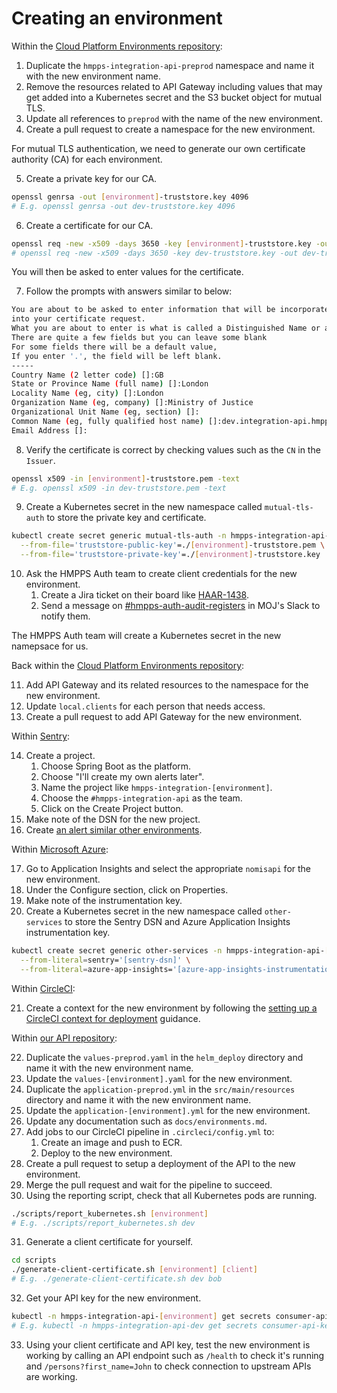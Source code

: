 # Creating an environment

Within the [Cloud Platform Environments repository](https://github.com/ministryofjustice/cloud-platform-environments):

1. Duplicate the `hmpps-integration-api-preprod` namespace and name it with the new environment name.
2. Remove the resources related to API Gateway including values that may get added into a Kubernetes secret and the S3 bucket object for mutual TLS.
3. Update all references to `preprod` with the name of the new environment.
4. Create a pull request to create a namespace for the new environment.

For mutual TLS authentication, we need to generate our own certificate authority (CA) for each environment.

5. Create a private key for our CA.

```bash
openssl genrsa -out [environment]-truststore.key 4096
# E.g. openssl genrsa -out dev-truststore.key 4096
```

6. Create a certificate for our CA.

```bash
openssl req -new -x509 -days 3650 -key [environment]-truststore.key -out [environment]-truststore.pem
# openssl req -new -x509 -days 3650 -key dev-truststore.key -out dev-truststore.pem
```

You will then be asked to enter values for the certificate.

7. Follow the prompts with answers similar to below:

```bash
You are about to be asked to enter information that will be incorporated
into your certificate request.
What you are about to enter is what is called a Distinguished Name or a DN.
There are quite a few fields but you can leave some blank
For some fields there will be a default value,
If you enter '.', the field will be left blank.
-----
Country Name (2 letter code) []:GB
State or Province Name (full name) []:London
Locality Name (eg, city) []:London
Organization Name (eg, company) []:Ministry of Justice
Organizational Unit Name (eg, section) []:
Common Name (eg, fully qualified host name) []:dev.integration-api.hmpps.service.justice.gov.uk
Email Address []:
```

8. Verify the certificate is correct by checking values such as the `CN` in the `Issuer`.

```bash
openssl x509 -in [environment]-truststore.pem -text
# E.g. openssl x509 -in dev-truststore.pem -text
```

9. Create a Kubernetes secret in the new namespace called `mutual-tls-auth` to store the private key and certificate.

```bash
kubectl create secret generic mutual-tls-auth -n hmpps-integration-api-[environment] \
  --from-file='truststore-public-key'=./[environment]-truststore.pem \
  --from-file='truststore-private-key'=./[environment]-truststore.key
```
10. Ask the HMPPS Auth team to create client credentials for the new environment.
    1. Create a Jira ticket on their board like [HAAR-1438](https://dsdmoj.atlassian.net/browse/HAAR-1438).
    2. Send a message on [#hmpps-auth-audit-registers](https://mojdt.slack.com/archives/C02S71KUBED/p1683814409449889) in MOJ's Slack to notify them.

The HMPPS Auth team will create a Kubernetes secret in the new namepsace for us.

Back within the [Cloud Platform Environments repository](https://github.com/ministryofjustice/cloud-platform-environments):

11. Add API Gateway and its related resources to the namespace for the new environment.
12. Update `local.clients` for each person that needs access.
13. Create a pull request to add API Gateway for the new environment.

Within [Sentry](https://ministryofjustice.sentry.io/projects/):

14. Create a project.
    1. Choose Spring Boot as the platform.
    2. Choose "I'll create my own alerts later".
    3. Name the project like `hmpps-integration-[environment]`.
    4. Choose the `#hmpps-integration-api` as the team.
    5. Click on the Create Project button.
15. Make note of the DSN for the new project.
16. Create [an alert similar other environments](https://ministryofjustice.sentry.io/alerts/rules/).

Within [Microsoft Azure](https://portal.azure.com/#home):

17. Go to Application Insights and select the appropriate `nomisapi` for the new environment.
18. Under the Configure section, click on Properties.
19. Make note of the instrumentation key.
20. Create a Kubernetes secret in the new namespace called `other-services` to store the Sentry DSN and Azure Application Insights instrumentation key.

```bash
kubectl create secret generic other-services -n hmpps-integration-api-[environment] \
  --from-literal=sentry='[sentry-dsn]' \
  --from-literal=azure-app-insights='[azure-app-insights-instrumentation-key]'
```

Within [CircleCI](https://app.circleci.com/pipelines/github/ministryofjustice/hmpps-integration-api):

21. Create a context for the new environment by following the [setting up a CircleCI context for deployment](./setting-up-circleci-context-for-deployment.md) guidance.

Within [our API repository](https://github.com/ministryofjustice/hmpps-integration-api/tree/main):

22. Duplicate the `values-preprod.yaml` in the `helm_deploy` directory and name it with the new environment name.
23. Update the `values-[environment].yaml` for the new environment.
24. Duplicate the `application-preprod.yml` in the `src/main/resources` directory and name it with the new environment name.
25. Update the `application-[environment].yml` for the new environment.
26. Update any documentation such as `docs/environments.md`.
27. Add jobs to our CircleCI pipeline in `.circleci/config.yml` to:
    1. Create an image and push to ECR.
    2. Deploy to the new environment.
28. Create a pull request to setup a deployment of the API to the new environment.
29. Merge the pull request and wait for the pipeline to succeed.
30. Using the reporting script, check that all Kubernetes pods are running.

```bash
./scripts/report_kubernetes.sh [environment]
# E.g. ./scripts/report_kubernetes.sh dev
```

31. Generate a client certificate for yourself.

```bash
cd scripts
./generate-client-certificate.sh [environment] [client]
# E.g. ./generate-client-certificate.sh dev bob
```

32. Get your API key for the new environment.

```bash
kubectl -n hmpps-integration-api-[environment] get secrets consumer-api-keys -o json | jq -r '.data.[client]'
# E.g. kubectl -n hmpps-integration-api-dev get secrets consumer-api-keys -o json | jq -r '.data.bob'
```

33. Using your client certificate and API key, test the new environment is working by calling an API endpoint such as `/health` to check it's running and `/persons?first_name=John` to check connection to upstream APIs are working.
